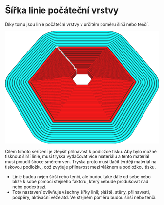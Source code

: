 Šířka linie počáteční vrstvy
====
Díky tomu jsou linie počáteční vrstvy v určitém poměru širší nebo tenčí.

![Linie počáteční vrstvy jsou dvakrát tak široké než ostatní](../../../articles/images/initial_layer_line_width_factor.png)

Cílem tohoto seřízení je zlepšit přilnavost k podložce tisku. Aby bylo možné tisknout širší linie, musí tryska vytlačovat více materiálu a tento materiál musí proudit široce směrem ven. Tryska proto musí tlačit tvrději materiál na tiskovou podložku, což zvyšuje přilnavost mezi vláknem a podložkou tisku.
* Linie budou nejen širší nebo tenčí, ale budou také dále od sebe nebo blíže k sobě pomocí stejného faktoru, který nebude produkovat nad nebo podextruzi.
* Toto nastavení ovlivňuje všechny šířky linií; pláště, stěny, přilnavosti, podpěry, aktivační věže atd. Ve stejném poměru budou širší nebo tenčí.